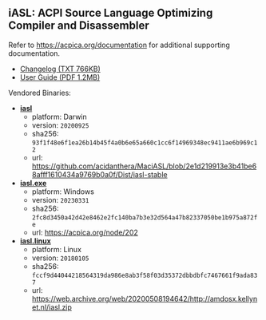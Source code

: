 ## iASL: ACPI Source Language Optimizing Compiler and Disassembler

Refer to https://acpica.org/documentation for additional supporting documentation.
- [Changelog (TXT 766KB)](https://acpica.org/sites/acpica/files/changes_63.txt)
- [User Guide (PDF 1.2MB)](https://acpica.org/sites/acpica/files/aslcompiler_11.pdf)

Vendored Binaries:
- [**iasl**](/lib/iasl/iasl)
  - platform: Darwin
  - version: `20200925`
  - sha256: `93f1f48e6f1ea26b14b45f4a0b6e65a660c1cc6f14969348ec9411ae6b969c12`
  - url: https://github.com/acidanthera/MaciASL/blob/2e1d219913e3b41be68afff1610434a9769b0a0f/Dist/iasl-stable
- [**iasl.exe**](/lib/iasl/iasl.exe)
  - platform: Windows
  - version: `20230331`
  - sha256: `2fc8d3450a42d42e8462e2fc140ba7b3e32d564a47b82337050be1b975a872fe`
  - url: https://acpica.org/node/202
- [**iasl.linux**](/lib/iasl/iasl.linux)
  - platform: Linux
  - version: `20180105`
  - sha256: `fccf9d44044218564319da986e8ab3f58f03d35372dbbdbfc7467661f9ada837`
  - url: https://web.archive.org/web/20200508194642/http://amdosx.kellynet.nl/iasl.zip
